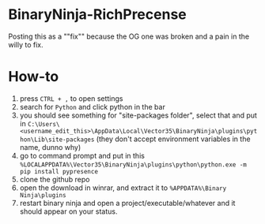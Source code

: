 # BinaryNinja-RichPrecense
Posting this as a ""fix"" because the OG one was broken and a pain in the willy to fix.


# How-to
1. press `CTRL + ,` to open settings  
2. search for `Python` and click python in the bar  
3. you should see something for "site-packages folder", select that and put in `C:\Users\<username_edit_this>\AppData\Local\Vector35\BinaryNinja\plugins\python\Lib\site-packages` (they don't accept environment variables in the name, dunno why)  
4. go to command prompt and put in this `%LOCALAPPDATA%\Vector35\BinaryNinja\plugins\python\python.exe -m pip install pypresence`  
5. clone the github repo  
6. open the download in winrar, and extract it to `%APPDATA%\Binary Ninja\plugins`  
7. restart binary ninja and open a project/executable/whatever and it should appear on your status.
